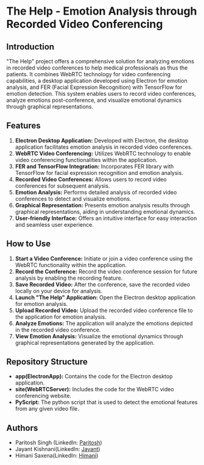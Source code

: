 # The Help - Emotion Analysis through Recorded Video Conferencing

## Introduction
"The Help" project offers a comprehensive solution for analyzing emotions in recorded video conferences to help medical professionals as thus the patients. It combines WebRTC technology for video conferencing capabilities, a desktop application developed using Electron for emotion analysis, and FER (Facial Expression Recognition) with TensorFlow for emotion detection. This system enables users to record video conferences, analyze emotions post-conference, and visualize emotional dynamics through graphical representations.

## Features
1. **Electron Desktop Application:** Developed with Electron, the desktop application facilitates emotion analysis in recorded video conferences.
2. **WebRTC Video Conferencing:** Utilizes WebRTC technology to enable video conferencing functionalities within the application.
3. **FER and TensorFlow Integration:** Incorporates FER library with TensorFlow for facial expression recognition and emotion analysis.
4. **Recorded Video Conferences:** Allows users to record video conferences for subsequent analysis.
5. **Emotion Analysis:** Performs detailed analysis of recorded video conferences to detect and visualize emotions.
6. **Graphical Representation:** Presents emotion analysis results through graphical representations, aiding in understanding emotional dynamics.
7. **User-friendly Interface:** Offers an intuitive interface for easy interaction and seamless user experience.

## How to Use
1. **Start a Video Conference:** Initiate or join a video conference using the WebRTC functionality within the application.
2. **Record the Conference:** Record the video conference session for future analysis by enabling the recording feature.
3. **Save Recorded Video:** After the conference, save the recorded video locally on your device for analysis.
4. **Launch "The Help" Application:** Open the Electron desktop application for emotion analysis.
5. **Upload Recorded Video:** Upload the recorded video conference file to the application for emotion analysis.
6. **Analyze Emotions:** The application will analyze the emotions depicted in the recorded video conference.
7. **View Emotion Analysis:** Visualize the emotional dynamics through graphical representations generated by the application.


## Repository Structure
- **app(ElectronApp):** Contains the code for the Electron desktop application.
- **site(WebRTCServer):** Includes the code for the WebRTC video conferencing website.
- **PyScript:** The python script that is used to detect the emotional features from any given video file.




## Authors
- Paritosh Singh (LinkedIn: [Paritosh](https://www.linkedin.com/in/proparitoshsingh/))
- Jayant Kishnani(LinkedIn: [Jayant](https://www.linkedin.com/in/jayant-kishnani/))
- Himani Saxena(LinkedIn: [Himani](https://www.linkedin.com/in/himani-saxena-001/))


